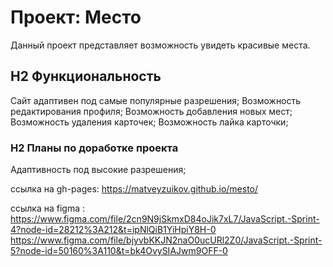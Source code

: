 # Проект: Место

Данный проект представляет возможность увидеть красивые места.

## H2 Функциональность

Сайт адаптивен под самые популярные разрешения;
Возможность редактирования профиля;
Возможность добавления новых мест;
Возможность удаления карточек;
Возможность лайка карточки;

### H2 Планы по доработке проекта
Адаптивность под высокие разрешения;


ссылка на gh-pages:
https://matveyzuikov.github.io/mesto/


ссылка на figma :
https://www.figma.com/file/2cn9N9jSkmxD84oJik7xL7/JavaScript.-Sprint-4?node-id=28212%3A212&t=ipNlQiB1YiHpiY8H-0
https://www.figma.com/file/bjyvbKKJN2naO0ucURl2Z0/JavaScript.-Sprint-5?node-id=50160%3A110&t=bk4OvySIAJwm9OFF-0
